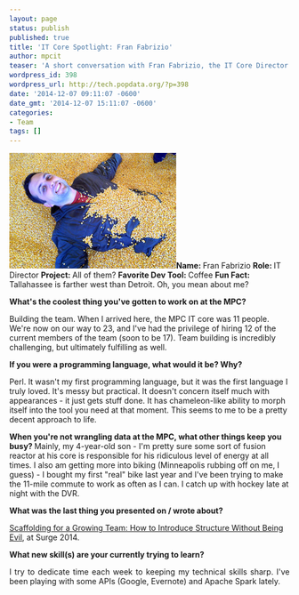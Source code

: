 ```yaml
---
layout: page
status: publish
published: true
title: 'IT Core Spotlight: Fran Fabrizio'
author: mpcit
teaser: 'A short conversation with Fran Fabrizio, the IT Core Director.'
wordpress_id: 398
wordpress_url: http://tech.popdata.org/?p=398
date: '2014-12-07 09:11:07 -0600'
date_gmt: '2014-12-07 15:11:07 -0600'
categories:
- Team
tags: []
---
```

<strong><a href="/images/from_wp/fran-corn.jpg"><img class=" size-medium wp-image-407 alignright" src="/images/from_wp/fran-corn-300x208.jpg" alt="fran-corn" width="300" height="208" /></a>Name:  </strong>Fran Fabrizio
<strong>Role: </strong>IT Director
<strong>Project: </strong>All of them?
<strong>Favorite Dev Tool:  </strong>Coffee
<strong>Fun Fact:  </strong>Tallahassee is farther west than Detroit.  Oh, you mean about me?

<b>What's the coolest thing you've gotten to work on at the MPC?  </b>

Building the team.  When I arrived here, the MPC IT core was 11 people.  We're now on our way to 23, and I've had the privilege of hiring 12 of the current members of the team (soon to be 17).  Team building is incredibly challenging, but ultimately fulfilling as well.

<b>If you were a programming language, what would it be? Why?</b>

Perl.  It wasn't my first programming language, but it was the first language I truly loved.  It's messy but practical.  It doesn't concern itself much with appearances - it just gets stuff done.  It has chameleon-like ability to morph itself into the tool you need at that moment.  This seems to me to be a pretty decent approach to life.

<b>When you're not wrangling data at the MPC, what other things keep you busy?  </b>Mainly, my 4-year-old son - I'm pretty sure some sort of fusion reactor at his core is responsible for his ridiculous level of energy at all times.  I also am getting more into biking (Minneapolis rubbing off on me, I guess) - I bought my first "real" bike last year and I've been trying to make the 11-mile commute to work as often as I can.  I catch up with hockey late at night with the DVR.

<b>What was the last thing you presented on / wrote about?</b>

<a title="Scaffolding for a Growing Team" href="http://www.slideshare.net/FranFabrizio/scaffolding-for-a-growing-team-surge-2014" target="_blank">Scaffolding for a Growing Team: How to Introduce Structure Without Being Evil</a>, at Surge 2014.

<b>What new skill(s) are your currently trying to learn?  </b>

<p style="text-align: justify;">I try to dedicate time each week to keeping my technical skills sharp.  I've been playing with some APIs (Google, Evernote) and Apache Spark lately.


